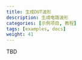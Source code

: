 ```yaml
---
title: 生成DUT波形
description: 生成电路波形
categories: [示例项目, 教程]
tags: [examples, docs]
weight: 41
---
```


TBD
